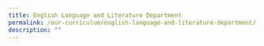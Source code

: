 ```yaml
---
title: English Language and Literature Department
permalink: /our-curriculum/english-language-and-literature-department/
description: ""
---
```

